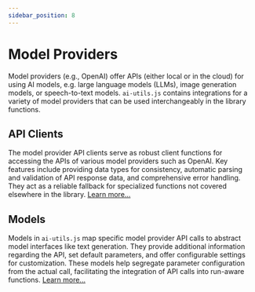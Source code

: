 ```yaml
---
sidebar_position: 8
---
```


# Model Providers

Model providers (e.g., OpenAI) offer APIs (either local or in the cloud) for using AI models, e.g. large language models (LLMs), image generation models, or speech-to-text models. `ai-utils.js` contains integrations for a variety of model providers that can be used interchangeably in the library functions.

## API Clients

The model provider API clients serve as robust client functions for accessing the APIs of various model providers such as OpenAI. Key features include providing data types for consistency, automatic parsing and validation of API response data, and comprehensive error handling. They act as a reliable fallback for specialized functions not covered elsewhere in the library. [Learn more...](/concept/model-provider/api-clients)

## Models

Models in `ai-utils.js` map specific model provider API calls to abstract model interfaces like text generation. They provide additional information regarding the API, set default parameters, and offer configurable settings for customization. These models help segregate parameter configuration from the actual call, facilitating the integration of API calls into run-aware functions. [Learn more...](/concept/model-provider/models)

